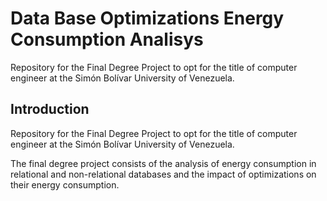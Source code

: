 # Data Base Optimizations Energy Consumption Analisys
Repository for the Final Degree Project to opt for the title of computer engineer at the Simón Bolívar University of Venezuela.


## Introduction

Repository for the Final Degree Project to opt for the title of computer engineer at the Simón Bolívar University of Venezuela.

The final degree project consists of the analysis of energy consumption in relational and non-relational databases and the impact of optimizations on their energy consumption.